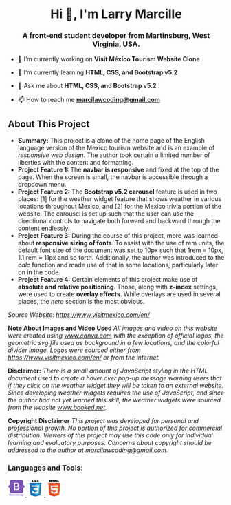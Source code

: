 <h1 align="center">Hi 👋, I'm Larry Marcille</h1>
<h3 align="center">A front-end student developer from Martinsburg, West Virginia, USA.</h3>

- 🔭 I’m currently working on **Visit México Tourism Website Clone**

- 🌱 I’m currently learning **HTML, CSS, and Bootstrap v5.2**

- 💬 Ask me about **HTML, CSS, and Bootstrap v5.2**

- 📫 How to reach me **marcilawcoding@gmail.com**

## About This Project

- **Summary:** This project is a clone of the home page of the English language version of the Mexico tourism website and is an example of *responsive web design*. The author took certain a limited number of liberties with the content and formatting.
- **Project Feature 1:** The **navbar is responsive** and fixed at the top of the page.  When the screen is small, the navbar is accessible through a dropdown menu. 
- **Project Feature 2:** The **Bootstrap v5.2 carousel** feature is used in two places:  [1] for the weather widget feature that shows weather in various locations throughout Mexico, and [2] for the Mexico trivia portion of the website.  The carousel is set up such that the user can use the directional controls to navigate both forward and backward through the content endlessly.  
- **Project Feature 3:**  During the course of this project, more was learned about **responsive sizing of fonts**.  To assist with the use of rem units, the default font size of the document was set to 10px such that 1rem = 10px, 1.1 rem = 11px and so forth.  Additionally, the author was introduced to the *calc* function and made use of that in some locations, particularly later on in the code.
- **Project Feature 4:** Certain elements of this project make use of **absolute and relative positioning**. Those, along with **z-index** settings, were used to create **overlay effects**.  While overlays are used in several places, the *hero* section is the most obvious. 

*Source Website:  https://www.visitmexico.com/en/*


**Note About Images and Video Used** *All images and video on this website were created using www.canva.com with the exception of official logos, the geometric svg file used as background in a few locations, and the colorful divider image.  Logos were sourced either from https://www.visitmexico.com/en/ or from the internet.*

**Disclaimer:**  *There is a small amount of JavaScript styling in the HTML document used to create a hover over pop-up message warning users that if they click on the weather widget they will be taken to an external website. Since developing weather widgets requires the use of JavaScript, and since the author had not yet learned this skill, the weather widgets were sourced from the website www.booked.net.*

**Copyright Disclaimer** *This project was developed for personal and professional growth.  No portion of this project is authorized for commercial distribution.  Viewers of this project may use this code only for individual learning and evaluatory purposes. Concerns about copyright should be addressed to the author at marcilawcoding@gmail.com.*  

<h3 align="left">Languages and Tools:</h3>
<p align="left"> <a href="https://getbootstrap.com" target="_blank" rel="noreferrer"> <img src="https://raw.githubusercontent.com/devicons/devicon/master/icons/bootstrap/bootstrap-plain-wordmark.svg" alt="bootstrap" width="40" height="40"/> </a> <a href="https://www.w3schools.com/css/" target="_blank" rel="noreferrer"> <img src="https://raw.githubusercontent.com/devicons/devicon/master/icons/css3/css3-original-wordmark.svg" alt="css3" width="40" height="40"/> </a> <a href="https://www.w3.org/html/" target="_blank" rel="noreferrer"> <img src="https://raw.githubusercontent.com/devicons/devicon/master/icons/html5/html5-original-wordmark.svg" alt="html5" width="40" height="40"/> </a> </p>